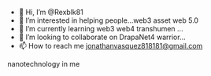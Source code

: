- 👋 Hi, I’m @Rexblk81
- 👀 I’m interested in helping people...web3 asset web 5.0
- 🌱 I’m currently learning web3 web4 transhumen ...
- 💞️ I’m looking to collaborate on DrapaNet4 warrior...
- 📫 How to reach me jonathanvasquez818181@gmail.com

<!---
Rexblk81/Rexblk81 is a ✨ special ✨ repository because its `README.md` (this file) appears on your GitHub profile.
You can click the Preview link to take a look at your changes.
--->nanotechnology in me

